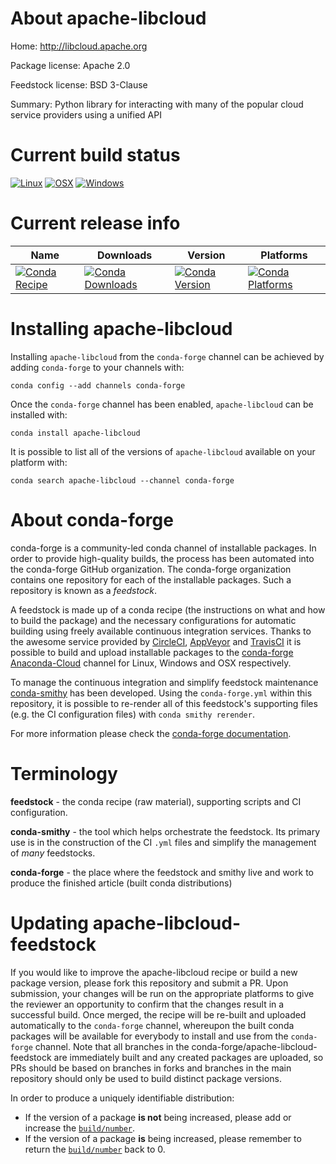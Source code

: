 About apache-libcloud
=====================

Home: http://libcloud.apache.org

Package license: Apache 2.0

Feedstock license: BSD 3-Clause

Summary: Python library for interacting with many of the popular cloud service providers using a unified API



Current build status
====================

[![Linux](https://img.shields.io/circleci/project/github/conda-forge/apache-libcloud-feedstock/master.svg?label=Linux)](https://circleci.com/gh/conda-forge/apache-libcloud-feedstock)
[![OSX](https://img.shields.io/travis/conda-forge/apache-libcloud-feedstock/master.svg?label=macOS)](https://travis-ci.org/conda-forge/apache-libcloud-feedstock)
[![Windows](https://img.shields.io/appveyor/ci/conda-forge/apache-libcloud-feedstock/master.svg?label=Windows)](https://ci.appveyor.com/project/conda-forge/apache-libcloud-feedstock/branch/master)

Current release info
====================

| Name | Downloads | Version | Platforms |
| --- | --- | --- | --- |
| [![Conda Recipe](https://img.shields.io/badge/recipe-apache--libcloud-green.svg)](https://anaconda.org/conda-forge/apache-libcloud) | [![Conda Downloads](https://img.shields.io/conda/dn/conda-forge/apache-libcloud.svg)](https://anaconda.org/conda-forge/apache-libcloud) | [![Conda Version](https://img.shields.io/conda/vn/conda-forge/apache-libcloud.svg)](https://anaconda.org/conda-forge/apache-libcloud) | [![Conda Platforms](https://img.shields.io/conda/pn/conda-forge/apache-libcloud.svg)](https://anaconda.org/conda-forge/apache-libcloud) |

Installing apache-libcloud
==========================

Installing `apache-libcloud` from the `conda-forge` channel can be achieved by adding `conda-forge` to your channels with:

```
conda config --add channels conda-forge
```

Once the `conda-forge` channel has been enabled, `apache-libcloud` can be installed with:

```
conda install apache-libcloud
```

It is possible to list all of the versions of `apache-libcloud` available on your platform with:

```
conda search apache-libcloud --channel conda-forge
```


About conda-forge
=================

conda-forge is a community-led conda channel of installable packages.
In order to provide high-quality builds, the process has been automated into the
conda-forge GitHub organization. The conda-forge organization contains one repository
for each of the installable packages. Such a repository is known as a *feedstock*.

A feedstock is made up of a conda recipe (the instructions on what and how to build
the package) and the necessary configurations for automatic building using freely
available continuous integration services. Thanks to the awesome service provided by
[CircleCI](https://circleci.com/), [AppVeyor](https://www.appveyor.com/)
and [TravisCI](https://travis-ci.org/) it is possible to build and upload installable
packages to the [conda-forge](https://anaconda.org/conda-forge)
[Anaconda-Cloud](https://anaconda.org/) channel for Linux, Windows and OSX respectively.

To manage the continuous integration and simplify feedstock maintenance
[conda-smithy](https://github.com/conda-forge/conda-smithy) has been developed.
Using the ``conda-forge.yml`` within this repository, it is possible to re-render all of
this feedstock's supporting files (e.g. the CI configuration files) with ``conda smithy rerender``.

For more information please check the [conda-forge documentation](https://conda-forge.org/docs/).

Terminology
===========

**feedstock** - the conda recipe (raw material), supporting scripts and CI configuration.

**conda-smithy** - the tool which helps orchestrate the feedstock.
                   Its primary use is in the construction of the CI ``.yml`` files
                   and simplify the management of *many* feedstocks.

**conda-forge** - the place where the feedstock and smithy live and work to
                  produce the finished article (built conda distributions)


Updating apache-libcloud-feedstock
==================================

If you would like to improve the apache-libcloud recipe or build a new
package version, please fork this repository and submit a PR. Upon submission,
your changes will be run on the appropriate platforms to give the reviewer an
opportunity to confirm that the changes result in a successful build. Once
merged, the recipe will be re-built and uploaded automatically to the
`conda-forge` channel, whereupon the built conda packages will be available for
everybody to install and use from the `conda-forge` channel.
Note that all branches in the conda-forge/apache-libcloud-feedstock are
immediately built and any created packages are uploaded, so PRs should be based
on branches in forks and branches in the main repository should only be used to
build distinct package versions.

In order to produce a uniquely identifiable distribution:
 * If the version of a package **is not** being increased, please add or increase
   the [``build/number``](https://conda.io/docs/user-guide/tasks/build-packages/define-metadata.html#build-number-and-string).
 * If the version of a package **is** being increased, please remember to return
   the [``build/number``](https://conda.io/docs/user-guide/tasks/build-packages/define-metadata.html#build-number-and-string)
   back to 0.

